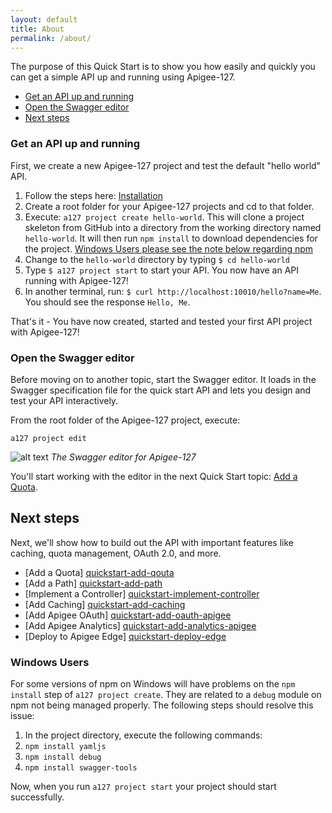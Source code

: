 ```yaml
---
layout: default
title: About
permalink: /about/
---
```


The purpose of this Quick Start is to show you how easily and quickly you can get a simple API up and running using Apigee-127.

* [Get an API up and running](#upandrunning)
* [Open the Swagger editor](#openeditor)
* [Next steps](#nextsteps)

### <a name="upandrunning"></a>Get an API up and running

First, we create a new Apigee-127 project and test the default "hello world" API.

1. Follow the steps here: [Installation](https://github.com/apigee-127/a127-documentation/wiki/Installation)
3. Create a root folder for your Apigee-127 projects and cd to that folder.
4. Execute: `a127 project create hello-world`.  This will clone a project skeleton from GitHub into a directory from the working directory named `hello-world`.  It will then run `npm install` to download dependencies for the project.  [Windows Users please see the note below regarding npm](#windows-note)
5. Change to the `hello-world` directory by typing `$ cd hello-world`
7. Type `$ a127 project start` to start your API.  You now have an API running with Apigee-127!
9. In another terminal, run: `$ curl http://localhost:10010/hello?name=Me`.  You should see the response `Hello, Me`.

That's it - You have now created, started and tested your first API project with Apigee-127!

### <a name="openeditor"></a>Open the Swagger editor

Before moving on to another topic, start the Swagger editor. It loads in the Swagger specification file for the quick start API and lets you design and test your API interactively.

From the root folder of the Apigee-127 project, execute:

`a127 project edit`

![alt text](https://raw.githubusercontent.com/apigee-127/a127-documentation/master/a127/images/swagger-editor.png)
*The Swagger editor for Apigee-127*

You'll start working with the editor in the next Quick Start topic: [Add a Quota][quickstart-add-qouta].

## <a name="nextsteps"></a>Next steps

Next, we'll show how to build out the API with important features like caching, quota management, OAuth 2.0, and more.

* [Add a Quota] [quickstart-add-qouta]
* [Add a Path] [quickstart-add-path]
* [Implement a Controller] [quickstart-implement-controller]
* [Add Caching] [quickstart-add-caching]
* [Add Apigee OAuth] [quickstart-add-oauth-apigee]
* [Add Apigee Analytics] [quickstart-add-analytics-apigee]
* [Deploy to Apigee Edge] [quickstart-deploy-edge]

### <a name='windows-note'></a>Windows Users
For some versions of npm on Windows will have problems on the `npm install` step of `a127 project create`.  They are related to a `debug` module on npm not being managed properly.  The following steps should resolve this issue:

1. In the project directory, execute the following commands:
  1. `npm install yamljs`
  2. `npm install debug`
  3. `npm install swagger-tools`

Now, when you run `a127 project start` your project should start successfully.


[skeleton]: https://github.com/apigee-127/project-skeleton
[fork]: https://help.github.com/articles/fork-a-repo
[pull]: https://help.github.com/articles/using-pull-requests
[quickstart-add-qouta]: https://github.com/apigee-127/a127-documentation/wiki/Quick-Start:-Add-Quota
[quickstart-add-path]: https://github.com/apigee-127/a127-documentation/wiki/Quick-Start:-Add-a-New-Path
[quickstart-implement-controller]: https://github.com/apigee-127/a127-documentation/wiki/Quick-Start:-Implement-a-Controller
[quickstart-mock-mode]: https://github.com/apigee-127/a127-documentation/wiki/Quick-Start:-Operating-in-Mock-Mode
[quickstart-add-caching]: https://github.com/apigee-127/a127-documentation/wiki/Quick-Start:-Add-Caching
[quickstart-deploy-edge]: https://github.com/apigee-127/a127-documentation/wiki/Quick-Start:-Deploy-To-Apigee-Edge
[quickstart-deploy-heroku]: https://github.com/apigee-127/a127-documentation/wiki/Quick-Start:-Deploy-To-Heroku
[quickstart-deploy-beanstalk]: https://github.com/apigee-127/a127-documentation/wiki/Quick-Start:-Deploy-To-EB
[quickstart-add-oauth-apigee]: https://github.com/apigee-127/a127-documentation/wiki/Quick-Start:-Add-Apigee-OAuth
[quickstart-add-analytics-apigee]: https://github.com/apigee-127/a127-documentation/wiki/Quick-Start:-Add-Apigee-Analytics